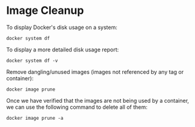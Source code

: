 # Image Cleanup

To display Docker's disk usage on a system:

```
docker system df
```

To display a more detailed disk usage report:

```
docker system df -v
```

Remove dangling/unused images (images not referenced by any tag or container):

```
docker image prune
```

Once we have verified that the images are not being used by a container, we can use the following command to delete all of them:

```
docker image prune -a
```
